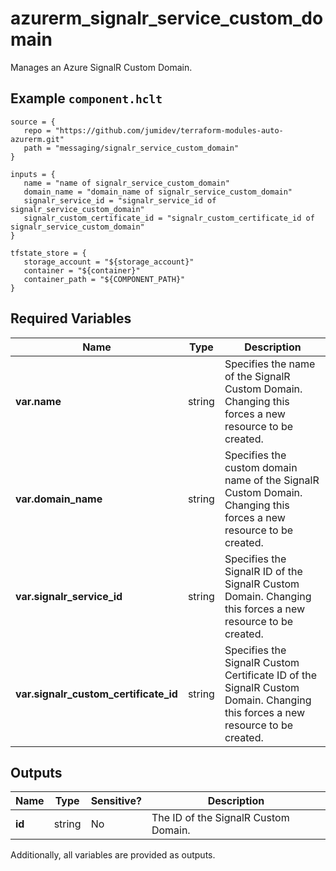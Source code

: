 # azurerm_signalr_service_custom_domain

Manages an Azure SignalR Custom Domain.

## Example `component.hclt`

```hcl
source = {
   repo = "https://github.com/jumidev/terraform-modules-auto-azurerm.git" 
   path = "messaging/signalr_service_custom_domain" 
}

inputs = {
   name = "name of signalr_service_custom_domain" 
   domain_name = "domain_name of signalr_service_custom_domain" 
   signalr_service_id = "signalr_service_id of signalr_service_custom_domain" 
   signalr_custom_certificate_id = "signalr_custom_certificate_id of signalr_service_custom_domain" 
}

tfstate_store = {
   storage_account = "${storage_account}" 
   container = "${container}" 
   container_path = "${COMPONENT_PATH}" 
}

```

## Required Variables

| Name | Type |  Description |
| ---- | --------- |  ----------- |
| **var.name** | string |  Specifies the name of the SignalR Custom Domain. Changing this forces a new resource to be created. | 
| **var.domain_name** | string |  Specifies the custom domain name of the SignalR Custom Domain. Changing this forces a new resource to be created. | 
| **var.signalr_service_id** | string |  Specifies the SignalR ID of the SignalR Custom Domain. Changing this forces a new resource to be created. | 
| **var.signalr_custom_certificate_id** | string |  Specifies the SignalR Custom Certificate ID of the SignalR Custom Domain. Changing this forces a new resource to be created. | 



## Outputs

| Name | Type | Sensitive? | Description |
| ---- | ---- | --------- | --------- |
| **id** | string | No  | The ID of the SignalR Custom Domain. | 

Additionally, all variables are provided as outputs.
